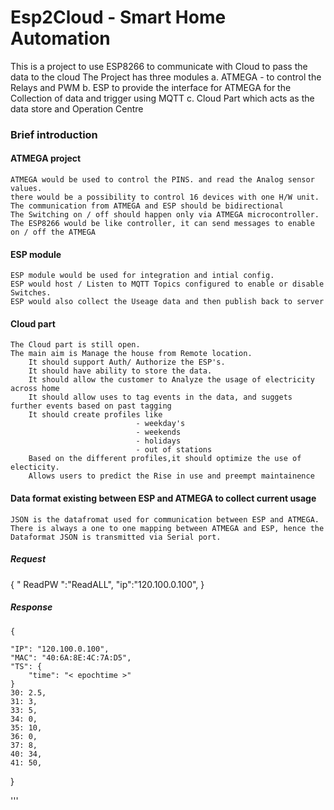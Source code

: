 
# Esp2Cloud - Smart Home Automation 

This is a project to use ESP8266 to communicate with Cloud to pass the data to the cloud
The Project has three modules 
a. ATMEGA - to control the Relays and PWM 
b. ESP to provide the interface for ATMEGA for the Collection of data and trigger using MQTT
c. Cloud Part which acts as the data store and Operation Centre


### Brief introduction 

#### ATMEGA project
    ATMEGA would be used to control the PINS. and read the Analog sensor  values.
    there would be a possibility to control 16 devices with one H/W unit.
    The communication from ATMEGA and ESP should be bidirectional
    The Switching on / off should happen only via ATMEGA microcontroller.
    The ESP8266 would be like controller, it can send messages to enable on / off the ATMEGA


#### ESP module
    ESP module would be used for integration and intial config. 
    ESP would host / Listen to MQTT Topics configured to enable or disable Switches.
    ESP would also collect the Useage data and then publish back to server
    
  
#### Cloud part
    The Cloud part is still open. 
    The main aim is Manage the house from Remote location.
        It should support Auth/ Authorize the ESP's.
        It should have ability to store the data. 
        It should allow the customer to Analyze the usage of electricity across home
        It should allow uses to tag events in the data, and suggets further events based on past tagging
        It should create profiles like
                                - weekday's
                                - weekends
                                - holidays
                                - out of stations
        Based on the different profiles,it should optimize the use of electicity.
        Allows users to predict the Rise in use and preempt maintainence
        
#### Data format existing between ESP and ATMEGA to collect current usage
    JSON is the datafromat used for communication between ESP and ATMEGA. There is always a one to one mapping between ATMEGA and ESP, hence the Dataformat JSON is transmitted via Serial port.
    

##### Request 
   {
       " ReadPW ":"ReadALL",
       "ip":"120.100.0.100",
    }

##### Response

    {
   
	"IP": "120.100.0.100",
	"MAC": "40:6A:8E:4C:7A:D5",
	"TS": {
		"time": "< epochtime >"
	}
	30: 2.5,
	31: 3,
	33: 5,
	34: 0,
	35: 10,
	36: 0,
	37: 8,
	40: 34,
	41: 50,
}

'''
####

